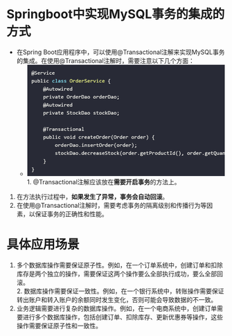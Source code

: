 # Springboot中实现MySQL事务的集成的方式
- 在Spring Boot应用程序中，可以使用@Transactional注解来实现MySQL事务的集成。在使用@Transactional注解时，需要注意以下几个方面：  
	- ![500](attachments/Pasted%20image%2020230302013939.png)
1. @Transactional注解应该放在**需要开启事务**的方法上。  
1. 在方法执行过程中，**如果发生了异常，事务会自动回滚**。  
2. 在使用@Transactional注解时，需要考虑事务的隔离级别和传播行为等因素，以保证事务的正确性和性能。
# 具体应用场景
1. 多个数据库操作需要保证原子性。例如，在一个订单系统中，创建订单和扣除库存是两个独立的操作，需要保证这两个操作要么全部执行成功，要么全部回滚。  
2. 数据库操作需要保证一致性。例如，在一个银行系统中，转账操作需要保证转出账户和转入账户的余额同时发生变化，否则可能会导致数据的不一致。  
3. 业务逻辑需要进行复杂的数据库操作。例如，在一个电商系统中，创建订单需要进行多个数据库操作，包括创建订单、扣除库存、更新优惠券等操作，这些操作需要保证原子性和一致性。